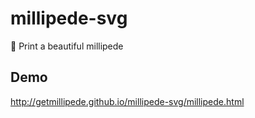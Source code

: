 # millipede-svg
:bug: Print a beautiful millipede

## Demo

http://getmillipede.github.io/millipede-svg/millipede.html
